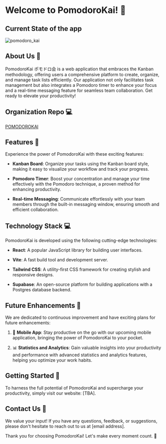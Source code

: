 # Welcome to PomodoroKai! 👋

## Current State of the app
![pomodoro_kai](https://github.com/grainme/POMODOROKAI_/assets/104838272/60b57202-b786-4ba8-9595-c592bac5268a)


## About Us 🌟
PomodoroKai ポモドロ会 is a web application that embraces the Kanban methodology, offering users a comprehensive platform to create, organize, and manage task lists efficiently. Our application not only facilitates task management but also integrates a Pomodoro timer to enhance your focus and a real-time messaging feature for seamless team collaboration. Get ready to elevate your productivity!

## Organization Repo 💻
<a href="https://github.com/PomodoroKai">POMODOROKAI</a>

## Features 🚀
Experience the power of PomodoroKai with these exciting features:

- **Kanban Board**: Organize your tasks using the Kanban board style, making it easy to visualize your workflow and track your progress.

- **Pomodoro Timer**: Boost your concentration and manage your time effectively with the Pomodoro technique, a proven method for enhancing productivity.

- **Real-time Messaging**: Communicate effortlessly with your team members through the built-in messaging window, ensuring smooth and efficient collaboration.

## Technology Stack 💻
PomodoroKai is developed using the following cutting-edge technologies:

- **React**: A popular JavaScript library for building user interfaces.

- **Vite**: A fast build tool and development server.

- **Tailwind CSS**: A utility-first CSS framework for creating stylish and responsive designs.

- **Supabase**: An open-source platform for building applications with a Postgres database backend.

## Future Enhancements 🔮
We are dedicated to continuous improvement and have exciting plans for future enhancements:

1. 📱 **Mobile App**: Stay productive on the go with our upcoming mobile application, bringing the power of PomodoroKai to your pocket.

2. 📊 **Statistics and Analytics**: Gain valuable insights into your productivity and performance with advanced statistics and analytics features, helping you optimize your work habits.

## Getting Started 🚀
To harness the full potential of PomodoroKai and supercharge your productivity, simply visit our website: [TBA].

## Contact Us 📧
We value your input! If you have any questions, feedback, or suggestions, please don't hesitate to reach out to us at [email address].

Thank you for choosing PomodoroKai! Let's make every moment count. 🌟
